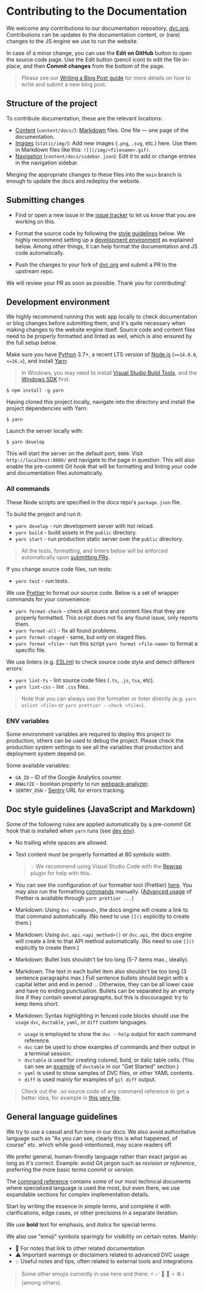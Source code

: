 # Contributing to the Documentation

We welcome any contributions to our documentation repository,
[dvc.org](https://github.com/iterative/dvc.org). Contributions can be updates to
the documentation content, or (rare) changes to the JS engine we use to run the
website.

In case of a minor change, you can use the **Edit on GitHub** button to open the
source code page. Use the Edit button (pencil icon) to edit the file in-place,
and then **Commit changes** from the bottom of the page.

> Please see our
> [Writing a Blog Post guide](https://dvc.org/doc/user-guide/contributing/blog)
> for more details on how to write and submit a new blog post.

## Structure of the project

To contribute documentation, these are the relevant locations:

- [Content](https://github.com/iterative/dvc.org/tree/main/content/docs)
  (`content/docs/`):
  [Markdown](https://guides.github.com/features/mastering-markdown/) files. One
  file — one page of the documentation.
- [Images](https://github.com/iterative/dvc.org/tree/main/static/img)
  (`static/img/`): Add new images (`.png`, `.svg`, etc.) here. Use them in
  Markdown files like this: `![](/img/<filename>.gif)`.
- [Navigation](https://github.com/iterative/dvc.org/tree/main/content/docs/sidebar.json)
  (`content/docs/sidebar.json`): Edit it to add or change entries in the
  navigation sidebar.

Merging the appropriate changes to these files into the `main` branch is enough
to update the docs and redeploy the website.

## Submitting changes

- Find or open a new issue in the
  [issue tracker](https://github.com/iterative/dvc.org/issues) to let us know
  that you are working on this.

- Format the source code by following the
  [style guidelines](#doc-style-guidelines-javascript-and-markdown) below. We
  highly recommend setting up a
  [development environment](#development-environment) as explained below. Among
  other things, it can help format the documentation and JS code automatically.

- Push the changes to your fork of
  [dvc.org](https://github.com/iterative/dvc.org.git) and submit a PR to the
  upstream repo.

We will review your PR as soon as possible. Thank you for contributing!

## Development environment

We highly recommend running this web app locally to check documentation or blog
changes before submitting them, and it's quite necessary when making changes to
the website engine itself. Source code and content files need to be properly
formatted and linted as well, which is also ensured by the full setup below.

Make sure you have [Python](https://www.python.org/downloads/) 3.7+, a recent
LTS version of [Node.js](https://nodejs.org/en/) (`>=14.0.0`, `<=16.x`), and
install [Yarn](https://yarnpkg.com/):

> In Windows, you may need to install [Visual Studio Build Tools], and the
> [Windows SDK] first.

[windows sdk]:
  https://developer.microsoft.com/en-us/windows/downloads/windows-10-sdk/
[visual studio build tools]:
  https://visualstudio.microsoft.com/downloads/#build-tools-for-visual-studio-2019

```dvc
$ npm install -g yarn
```

Having cloned this project locally, navigate into the directory and install the
project dependencies with Yarn:

```dvc
$ yarn
```

Launch the server locally with:

```dvc
$ yarn develop
```

This will start the server on the default port, `8000`. Visit
`http://localhost:8000/` and navigate to the page in question. This will also
enable the pre-commit Git hook that will be formatting and linting your code and
documentation files automatically.

### All commands

These Node scripts are specified in the docs repo's `package.json` file.

To build the project and run it:

- `yarn develop` - run development server with hot reload.
- `yarn build` - build assets in the `public` directory.
- `yarn start` - run production static server over the `public` directory.

> All the tests, formatting, and linters below will be enforced automatically
> upon [submitting PRs](#submitting-changes).

If you change source code files, run tests:

- `yarn test` - run tests.

We use [Prettier](https://prettier.io/) to format our source code. Below is a
set of wrapper commands for your convenience:

- `yarn format-check` - check all source and content files that they are
  properly formatted. This script does not fix any found issue, only reports
  them.
- `yarn format-all` - fix all found problems.
- `yarn format-staged` - same, but only on staged files.
- `yarn format <file>` - run this script `yarn format <file-name>` to format a
  specific file.

We use linters (e.g. [ESLint](https://eslint.org/)) to check source code style
and detect different errors:

- `yarn lint-ts` - lint source code files (`.ts`, `.js`, `tsx`, etc).
- `yarn lint-css` - lint `.css` files.

> Note that you can always use the formatter or linter directly (e.g.
> `yarn eslint <file>` or `yarn prettier --check <file>`).

### ENV variables

Some environment variables are required to deploy this project to production,
others can be used to debug the project. Please check the production system
settings to see all the variables that production and deployment system depend
on.

Some available variables:

- `GA_ID` – ID of the Google Analytics counter.
- `ANALYZE` - boolean property to run
  [webpack-analyzer](https://www.gatsbyjs.org/packages/gatsby-plugin-webpack-bundle-analyzer/).
- `SENTRY_DSN` - [Sentry](https://sentry.io/) URL for errors tracking.

## Doc style guidelines (JavaScript and Markdown)

Some of the following rules are applied automatically by a pre-commit Git hook
that is installed when `yarn` runs (see [dev env](#development-environment)).

- No trailing white spaces are allowed.

- Text content must be properly formatted at 80 symbols width.

  > 💡 We recommend using Visual Studio Code with the
  > [Rewrap](https://marketplace.visualstudio.com/items?itemName=stkb.rewrap)
  > plugin for help with this.

- You can see the configuration of our formatter tool (Prettier)
  [here](https://github.com/iterative/dvc.org/blob/main/.prettierrc). You may
  also run the formatting [commands](#all-commands) manually.
  ([Advanced usage](https://prettier.io/docs/en/cli.html) of Prettier is
  available through `yarn prettier ...`)

- Markdown: Using `dvc <command>`, the docs engine will create a link to that
  command automatically. (No need to use `[]()` explicitly to create them.)

- Markdown: Using `dvc.api.<api_method>()` or `dvc.api`, the docs engine will
  create a link to that API method automatically. (No need to use `[]()`
  explicitly to create them.)

- Markdown: Bullet lists shouldn't be too long (5-7 items max., ideally).

- Markdown: The text in each bullet item also shouldn't be too long (3 sentence
  paragraphs max.) Full sentence bullets should begin with a capital letter and
  end in period `.`. Otherwise, they can be all lower case and have no ending
  punctuation. Bullets can be separated by an empty line if they contain several
  paragraphs, but this is discouraged: try to keep items short.

- Markdown: Syntax highlighting in fenced code blocks should use the `usage`
  `dvc`, `dvctable`, `yaml`, or `diff` custom languages.
  - `usage` is employed to show the `dvc --help` output for each command
    reference.
  - `dvc` can be used to show examples of commands and their output in a
    terminal session.
  - `dvctable` is used for creating colored, bold, or italic table cells. (You
    can see an [example](https://dvc.org/doc/start/experiments) of `dvctable` in
    our "Get Started" section.)
  - `yaml` is used to show samples of <abbr>DVC files</abbr>, or other YAML
    contents.
  - `diff` is used mainly for examples of `git diff` output.

> Check out the `.md` source code of any command reference to get a better idea,
> for example in
> [this very file](https://raw.githubusercontent.com/iterative/dvc.org/main/content/docs/user-guide/contributing/docs.md).

## General language guidelines

We try to use a casual and fun tone in our docs. We also avoid authoritative
language such as "As you can see, clearly this is what happened, of course" etc.
which while good-intentioned, may scare readers off.

We prefer general, human-friendly language rather than exact jargon as long as
it's correct. Example: avoid Git jargon such as _revision_ or _reference_,
preferring the more basic terms _commit_ or _version_.

The [command reference](/doc/command-reference) contains some of our most
technical documents where specialized language is used the most, but even there,
we use expandable sections for complex implementation details.

Start by writing the essence in simple terms, and complete it with
clarifications, edge cases, or other precisions in a separate iteration.

We use **bold** text for emphasis, and _italics_ for special terms.

We also use "emoji" symbols sparingly for visibility on certain notes. Mainly:

- 📖 For notes that link to other related documentation
- ⚠️ Important warnings or disclaimers related to advanced DVC usage
- 💡 Useful notes and tips, often related to external tools and integrations

> Some other emojis currently in use here and there: ⚡ ✅ 🙏 🐛 ⭐ ⚙️ ℹ️ (among
> others).
